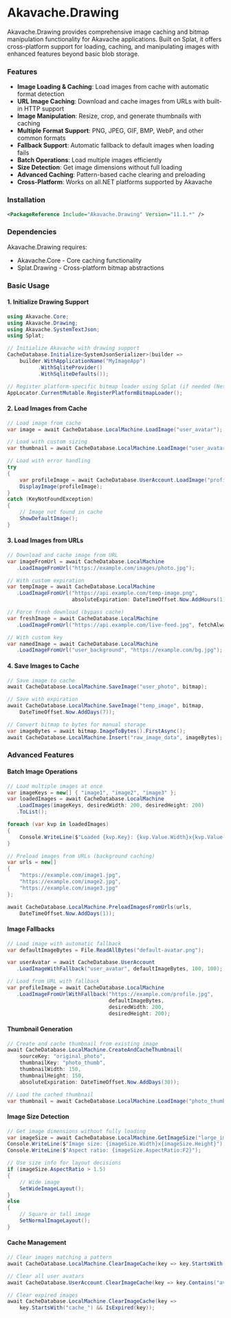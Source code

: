 ﻿# **Akavache.Drawing**

Akavache.Drawing provides comprehensive image caching and bitmap manipulation functionality for Akavache applications. Built on Splat, it offers cross-platform support for loading, caching, and manipulating images with enhanced features beyond basic blob storage.

### **Features**

* **Image Loading & Caching**: Load images from cache with automatic format detection  
* **URL Image Caching**: Download and cache images from URLs with built-in HTTP support  
* **Image Manipulation**: Resize, crop, and generate thumbnails with caching  
* **Multiple Format Support**: PNG, JPEG, GIF, BMP, WebP, and other common formats  
* **Fallback Support**: Automatic fallback to default images when loading fails  
* **Batch Operations**: Load multiple images efficiently  
* **Size Detection**: Get image dimensions without full loading  
* **Advanced Caching**: Pattern-based cache clearing and preloading  
* **Cross-Platform**: Works on all.NET platforms supported by Akavache

### **Installation**

```xml
<PackageReference Include="Akavache.Drawing" Version="11.1.*" />
```

### **Dependencies**

Akavache.Drawing requires:

* Akavache.Core - Core caching functionality
* Splat.Drawing - Cross-platform bitmap abstractions

### **Basic Usage**

#### **1. Initialize Drawing Support**

```csharp
using Akavache.Core;
using Akavache.Drawing;
using Akavache.SystemTextJson;
using Splat;

// Initialize Akavache with drawing support
CacheDatabase.Initialize<SystemJsonSerializer>(builder =>
    builder.WithApplicationName("MyImageApp")
          .WithSqliteProvider()
          .WithSqliteDefaults());

// Register platform-specific bitmap loader using Splat (if needed (Net 8.0+))
AppLocator.CurrentMutable.RegisterPlatformBitmapLoader();
```

#### **2. Load Images from Cache**

```csharp
// Load image from cache
var image = await CacheDatabase.LocalMachine.LoadImage("user_avatar");

// Load with custom sizing
var thumbnail = await CacheDatabase.LocalMachine.LoadImage("user_avatar", 150, 150);

// Load with error handling
try
{
    var profileImage = await CacheDatabase.UserAccount.LoadImage("profile_pic");
    DisplayImage(profileImage);
}
catch (KeyNotFoundException)
{
    // Image not found in cache
    ShowDefaultImage();
}
```

#### **3. Load Images from URLs**

```csharp
// Download and cache image from URL
var imageFromUrl = await CacheDatabase.LocalMachine
   .LoadImageFromUrl("https://example.com/images/photo.jpg");

// With custom expiration
var tempImage = await CacheDatabase.LocalMachine
   .LoadImageFromUrl("https://api.example.com/temp-image.png", 
                     absoluteExpiration: DateTimeOffset.Now.AddHours(1));

// Force fresh download (bypass cache)
var freshImage = await CacheDatabase.LocalMachine
   .LoadImageFromUrl("https://api.example.com/live-feed.jpg", fetchAlways: true);

// With custom key
var namedImage = await CacheDatabase.LocalMachine
   .LoadImageFromUrl("user_background", "https://example.com/bg.jpg");
```

#### **4. Save Images to Cache**

```csharp
// Save image to cache
await CacheDatabase.LocalMachine.SaveImage("user_photo", bitmap);

// Save with expiration
await CacheDatabase.LocalMachine.SaveImage("temp_image", bitmap, 
    DateTimeOffset.Now.AddDays(7));

// Convert bitmap to bytes for manual storage
var imageBytes = await bitmap.ImageToBytes().FirstAsync();
await CacheDatabase.LocalMachine.Insert("raw_image_data", imageBytes);
```

### **Advanced Features**

#### **Batch Image Operations**

```csharp
// Load multiple images at once
var imageKeys = new[] { "image1", "image2", "image3" };
var loadedImages = await CacheDatabase.LocalMachine
   .LoadImages(imageKeys, desiredWidth: 200, desiredHeight: 200)
   .ToList();

foreach (var kvp in loadedImages)
{
    Console.WriteLine($"Loaded {kvp.Key}: {kvp.Value.Width}x{kvp.Value.Height}");
}

// Preload images from URLs (background caching)
var urls = new[]
{
    "https://example.com/image1.jpg",
    "https://example.com/image2.jpg",
    "https://example.com/image3.jpg"
};

await CacheDatabase.LocalMachine.PreloadImagesFromUrls(urls, 
    DateTimeOffset.Now.AddDays(1));
```

#### **Image Fallbacks**

```csharp
// Load image with automatic fallback
var defaultImageBytes = File.ReadAllBytes("default-avatar.png");

var userAvatar = await CacheDatabase.UserAccount
   .LoadImageWithFallback("user_avatar", defaultImageBytes, 100, 100);

// Load from URL with fallback
var profileImage = await CacheDatabase.LocalMachine
   .LoadImageFromUrlWithFallback("https://example.com/profile.jpg", 
                                 defaultImageBytes, 
                                 desiredWidth: 200, 
                                 desiredHeight: 200);
```

#### **Thumbnail Generation**

```csharp
// Create and cache thumbnail from existing image
await CacheDatabase.LocalMachine.CreateAndCacheThumbnail(
    sourceKey: "original_photo",
    thumbnailKey: "photo_thumb", 
    thumbnailWidth: 150, 
    thumbnailHeight: 150,
    absoluteExpiration: DateTimeOffset.Now.AddDays(30));

// Load the cached thumbnail
var thumbnail = await CacheDatabase.LocalMachine.LoadImage("photo_thumb");
```

#### **Image Size Detection**

```csharp
// Get image dimensions without fully loading
var imageSize = await CacheDatabase.LocalMachine.GetImageSize("large_image");
Console.WriteLine($"Image size: {imageSize.Width}x{imageSize.Height}");
Console.WriteLine($"Aspect ratio: {imageSize.AspectRatio:F2}");

// Use size info for layout decisions
if (imageSize.AspectRatio > 1.5)
{
    // Wide image
    SetWideImageLayout();
}
else
{
    // Square or tall image
    SetNormalImageLayout();
}
```

#### **Cache Management**

```csharp
// Clear images matching a pattern
await CacheDatabase.LocalMachine.ClearImageCache(key => key.StartsWith("temp_"));

// Clear all user avatars
await CacheDatabase.UserAccount.ClearImageCache(key => key.Contains("avatar"));

// Clear expired images
await CacheDatabase.LocalMachine.ClearImageCache(key => 
    key.StartsWith("cache_") && IsExpired(key));
```
